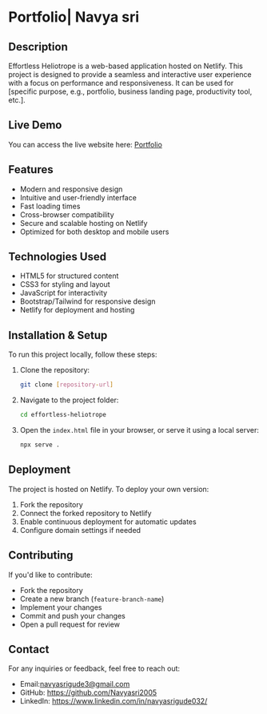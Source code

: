 # Portfolio| Navya sri

## Description
Effortless Heliotrope is a web-based application hosted on Netlify. This project is designed to provide a seamless and interactive user experience with a focus on performance and responsiveness. It can be used for [specific purpose, e.g., portfolio, business landing page, productivity tool, etc.].

## Live Demo
You can access the live website here: [Portfolio](https://effortless-heliotrope-da1672.netlify.app/)

## Features
- Modern and responsive design
- Intuitive and user-friendly interface
- Fast loading times
- Cross-browser compatibility
- Secure and scalable hosting on Netlify
- Optimized for both desktop and mobile users

## Technologies Used
- HTML5 for structured content
- CSS3 for styling and layout
- JavaScript for interactivity
- Bootstrap/Tailwind for responsive design
- Netlify for deployment and hosting

## Installation & Setup
To run this project locally, follow these steps:
1. Clone the repository:
   ```bash
   git clone [repository-url]
   ```
2. Navigate to the project folder:
   ```bash
   cd effortless-heliotrope
   ```
3. Open the `index.html` file in your browser, or serve it using a local server:
   ```bash
   npx serve .
   ```

## Deployment
The project is hosted on Netlify. To deploy your own version:
1. Fork the repository
2. Connect the forked repository to Netlify
3. Enable continuous deployment for automatic updates
4. Configure domain settings if needed

## Contributing
If you'd like to contribute:
- Fork the repository
- Create a new branch (`feature-branch-name`)
- Implement your changes
- Commit and push your changes
- Open a pull request for review

## Contact
For any inquiries or feedback, feel free to reach out:
- Email:navyasrigude3@gmail.com
- GitHub: https://github.com/Navyasri2005
- LinkedIn: https://www.linkedin.com/in/navyasrigude032/

